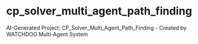 # cp_solver_multi_agent_path_finding
AI-Generated Project: CP_Solver_Multi_Agent_Path_Finding - Created by WATCHDOG Multi-Agent System

